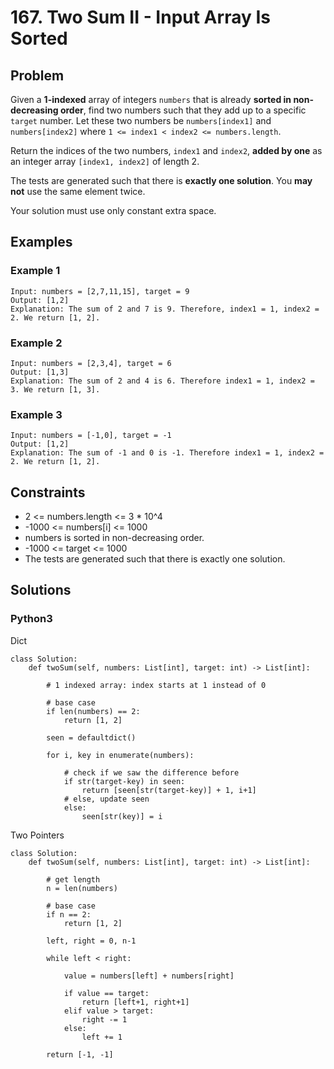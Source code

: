 # 167. Two Sum II - Input Array Is Sorted

## Problem

Given a **1-indexed** array of integers `numbers` that is already **sorted in non-decreasing order**, find two numbers such that they add up to a specific `target` number. Let these two numbers be `numbers[index1]` and `numbers[index2]` where `1 <= index1 < index2 <= numbers.length`.

Return the indices of the two numbers, `index1` and `index2`, **added by one** as an integer array `[index1, index2]` of length 2.

The tests are generated such that there is **exactly one solution**. You **may not** use the same element twice.

Your solution must use only constant extra space.

## Examples

### Example 1

```
Input: numbers = [2,7,11,15], target = 9
Output: [1,2]
Explanation: The sum of 2 and 7 is 9. Therefore, index1 = 1, index2 = 2. We return [1, 2].
```

### Example 2

```
Input: numbers = [2,3,4], target = 6
Output: [1,3]
Explanation: The sum of 2 and 4 is 6. Therefore index1 = 1, index2 = 3. We return [1, 3].
```

### Example 3

```
Input: numbers = [-1,0], target = -1
Output: [1,2]
Explanation: The sum of -1 and 0 is -1. Therefore index1 = 1, index2 = 2. We return [1, 2].
```

## Constraints

* 2 <= numbers.length <= 3 * 10^4
* -1000 <= numbers[i] <= 1000
* numbers is sorted in non-decreasing order.
* -1000 <= target <= 1000
* The tests are generated such that there is exactly one solution.

## Solutions

### Python3

Dict
```
class Solution:
    def twoSum(self, numbers: List[int], target: int) -> List[int]:
        
        # 1 indexed array: index starts at 1 instead of 0
        
        # base case
        if len(numbers) == 2:
            return [1, 2]
        
        seen = defaultdict()
        
        for i, key in enumerate(numbers):
            
            # check if we saw the difference before
            if str(target-key) in seen:
                return [seen[str(target-key)] + 1, i+1]
            # else, update seen
            else:
                seen[str(key)] = i
```

Two Pointers
```
class Solution:
    def twoSum(self, numbers: List[int], target: int) -> List[int]:
        
        # get length
        n = len(numbers)
        
        # base case
        if n == 2:
            return [1, 2]
        
        left, right = 0, n-1
        
        while left < right:
            
            value = numbers[left] + numbers[right]
            
            if value == target:
                return [left+1, right+1]
            elif value > target:
                right -= 1
            else:
                left += 1
        
        return [-1, -1]
```
